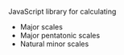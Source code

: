 JavaScript library for calculating

- Major scales
- Major pentatonic scales
- Natural minor scales
